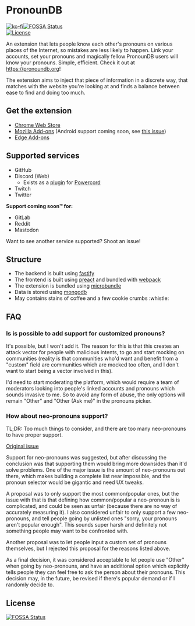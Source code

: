 # PronounDB
[![ko-fi](https://www.ko-fi.com/img/githubbutton_sm.svg)](https://ko-fi.com/G2G71TSDF)[![FOSSA Status](https://app.fossa.com/api/projects/git%2Bgithub.com%2Fcyyynthia%2Fpronoundb.org.svg?type=shield)](https://app.fossa.com/projects/git%2Bgithub.com%2Fcyyynthia%2Fpronoundb.org?ref=badge_shield)
<br>
[![License](https://img.shields.io/github/license/cyyynthia/pronoundb.org.svg?style=flat-square)](https://github.com/cyyynthia/pronoundb.org/blob/mistress/LICENSE)

An extension that lets people know each other's pronouns on various places of the Internet, so mistakes are less
likely to happen. Link your accounts, set your pronouns and magically fellow PronounDB users will know your pronouns.
Simple, efficient. Check it out at https://pronoundb.org!

The extension aims to inject that piece of information in a discrete way, that matches with the website you're looking
at and finds a balance between ease to find and doing too much.

## Get the extension
 - [Chrome Web Store](https://chrome.google.com/webstore/detail/pronoundb/nblkbiljcjfemkfjnhoobnojjgjdmknf)
 - [Mozilla Add-ons](https://addons.mozilla.org/firefox/addon/pronoundb)
 (Android support coming soon, see [this issue](https://github.com/cyyynthia/pronoundb.org/issues/10))
 - [Edge Add-ons](https://microsoftedge.microsoft.com/addons/detail/jbgjogfdlgjohdacngknlohahhaiaodn)

## Supported services
 - GitHub
 - Discord (Web)
   - Exists as a [plugin](https://github.com/cyyynthia/pronoundb-powercord) for [Powercord](https://powercord.dev)
 - Twitch
 - Twitter

**Support coming soon:tm: for:**
 - GitLab
 - Reddit
 - Mastodon

Want to see another service supported? Shoot an issue!

## Structure
 - The backend is built using [fastify](https://fastify.io)
 - The frontend is built using [preact](https://preactjs.com) and bundled with [webpack](https://webpack.js.org)
 - The extension is bundled using [microbundle](https://github.com/developit/microbundle)
 - Data is stored using [mongodb](https://mongodb.com)
 - May contains stains of coffee and a few cookie crumbs :whistle:

## FAQ
### Is is possible to add support for customized pronouns?
It's possible, but I won't add it. The reason for this is that this creates an attack vector for people with malicious
intents, to go and start mocking on communities (reality is that communities who'd want and benefit from a "custom"
field are communities which are mocked too often, and I don't want to start being a vector involved in this).

I'd need to start moderating the platform, which would require a team of moderators looking into people's linked
accounts and pronouns which sounds invasive to me. So to avoid any form of abuse, the only options will remain "Other"
and "Other (Ask me)" in the pronouns picker.

### How about neo-pronouns support?
TL;DR: Too much things to consider, and there are too many neo-pronouns to have proper support.

[Original issue](https://github.com/cyyynthia/pronoundb.org/issues/3)

Support for neo-pronouns was suggested, but after discussing the conclusion was that supporting them would bring more
downsides than it'd solve problems. One of the major issue is the amount of neo-pronouns out there, which makes building
a complete list near impossible, and the pronoun selector would be gigantic and need UX tweaks.

A proposal was to only support the most common/popular ones, but the issue with that is that defining how common/popular
a neo-pronoun is is complicated, and could be seen as unfair (because there are no way of accurately measuring it).
I also considered unfair to only support a few neo-pronouns, and tell people going by unlisted ones "sorry, your
pronouns aren't popular enough". This sounds super harsh and definitely not something people may want to be confronted
with.

Another proposal was to let people input a custom set of pronouns themselves, but I rejected this proposal for the
reasons listed above.

As a final decision, it was considered acceptable to let people use "Other" when going by neo-pronouns, and have an
additional option which explicitly tells people they can feel free to ask the person about their pronouns. This
decision may, in the future, be revised if there's popular demand or if I randomly decide to.


## License
[![FOSSA Status](https://app.fossa.com/api/projects/git%2Bgithub.com%2Fcyyynthia%2Fpronoundb.org.svg?type=large)](https://app.fossa.com/projects/git%2Bgithub.com%2Fcyyynthia%2Fpronoundb.org?ref=badge_large)